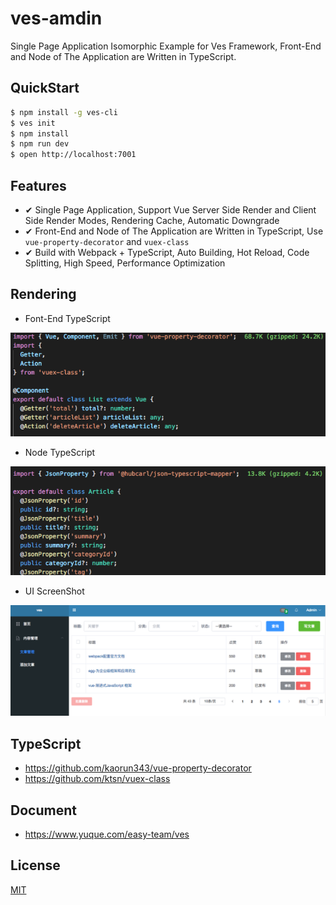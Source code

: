 # ves-amdin

Single Page Application Isomorphic Example for Ves Framework, Front-End and Node of The Application are Written in TypeScript.

## QuickStart

```bash
$ npm install -g ves-cli
$ ves init
$ npm install
$ npm run dev
$ open http://localhost:7001
```

## Features

- ✔︎ Single Page Application, Support Vue Server Side Render and Client Side Render Modes, Rendering Cache, Automatic Downgrade
- ✔︎ Front-End and Node of The Application are Written in TypeScript, Use `vue-property-decorator` and `vuex-class`
- ✔︎ Build with Webpack + TypeScript, Auto Building, Hot Reload, Code Splitting, High Speed, Performance Optimization

## Rendering

- Font-End TypeScript

![Font-End TypeScript](https://github.com/easy-team/ves-admin/blob/master/docs/images/ves-front-end.png?raw=true)

- Node TypeScript

![Node TypeScript](https://github.com/easy-team/ves-admin/blob/master/docs/images/ves-node.png?raw=true)

- UI ScreenShot

![UI ScreenShot](https://github.com/easy-team/ves-admin/blob/master/docs/images/ves-admin-ui.png?raw=true)

## TypeScript

- https://github.com/kaorun343/vue-property-decorator
- https://github.com/ktsn/vuex-class

## Document

- https://www.yuque.com/easy-team/ves


## License

[MIT](LICENSE)
